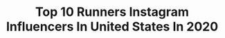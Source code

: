 ---
title: Top 10 Runners Instagram Influencers In United States In 2020
description: >-
  Find top runners Instagram influencers in United States in 2020. Most popular hashtags: #trailrunning #makeup #quarantinelife.
platform: Instagram
hits: 1023
text_top: Identify the most popular Instagram profiles on inBeat.
text_bottom: Our database has 1023 Instagram influencers like this in United States for you to pitch.
profiles:
  - username: "jonalbon"
    fullname: >-
      Jonathan Albon
    bio: >-
      Runner
    location: "United States"
    followers: 23397
    engagement: 405
    commentsToLikes: 0.007921
    id: ck1398ub1k3h70i19mezqsoxx
    verified: false
    hashtags: "#skyrunning, #obstaclecourseracing, #trailrunning, #thebestgripontheplanet"
  - username: "sangster.real"
    fullname: >-
      Thomas Brodie Sangster
    bio: >-
      Fan Page | The Maze Runner | Game of Thrones Daily content of Thomas Sangster
    location: "United States"
    followers: 217938
    engagement: 1836
    commentsToLikes: 0.035478
    id: ck14iwb4ehgf30i19nzyttna5
    verified: false
    hashtags: "#themazerunner"
  - username: "riley_gaynor"
    fullname: >-
      Riley Gaynor
    bio: >-
      Fashion Model • Runner • Creator @heymantalentagency @dochertyagency @therockagency TikTok: riley_gaynor
    location: "United States"
    followers: 24146
    engagement: 868
    commentsToLikes: 0.052173
    id: ck8wcyvwsd6ky0j78ut5b12nv
    verified: false
    hashtags: "#zarafashion, #rileygaynor, #midwestmodel, #modelvideo"
  - username: "isabella_radovan"
    fullname: >-
      Isabella Radovan
    bio: >-
      • Owner: @shopsayge • Sports Reporter 🎥 • 1st runner up Miss Texas USA • 1 Peter 5:7 • Texas A&M Alum
    location: "United States"
    followers: 6783
    engagement: 1064
    commentsToLikes: 0.169038
    id: ck5zsbcf2y6el0i143za2i7a8
    verified: false
    hashtags: "#quarantinelife, #makeup, #fashion, #glam"
  - username: "myriamxn"
    fullname: >-
      Miriam
    bio: >-
      Mrs.• Runner• 26 Plant Based 🌱 • Cruelty Free Beauty 🐇 Positive Vibes ~ ❤️💛💚
    location: "United States"
    followers: 20251
    engagement: 958
    commentsToLikes: 0.040670
    id: ck15q1psn0ogt0i19s9x45y87
    verified: false
    hashtags: "#makeup, #screenqueenfoundation, #crueltyfreebeauty, #50sfashion"
  - username: "kellienicole"
    fullname: >-
      Kellie Bochart
    bio: >-
      📍 Roaming the Southwest 🐾 Elphie’s Adventure Guide ✨ You can find me sleeping under the stars 🌵Backcountry explorer, rock climber, trail runner
    location: "United States"
    followers: 8623
    engagement: 1555
    commentsToLikes: 0.046052
    id: ck0u0xcgxv6cn0i19bi6fxgni
    verified: false
    hashtags: "#xerocole, #overbuiltnotoverpriced, #fourpeakspartner, #thirstforadventure"
  - username: "laurenalarocco"
    fullname: >-
      Lauren LaRocco
    bio: >-
      Professional Runner 7 x All-American B.S. Mechanical Engineering M.S. Biomedical Engineering
    location: "United States"
    followers: 13615
    engagement: 1529
    commentsToLikes: 0.039857
    id: ck0w0l2dueqpw0i19zg3ko4a9
    verified: false
    hashtags: "#trackrunner, #fitness, #workout, #track"
  - username: "sorayanar"
    fullname: >-
      SORAYA YANAR ♡
    bio: >-
      ✞ Dios está aquí. 🧿 🗺 world citizen/traveler @morenamiaamx 🛍 Miss NM USA 1st runner up 🦋💫 👩🏻‍🎓grad student
    location: "United States"
    followers: 8551
    engagement: 894
    commentsToLikes: 0.120569
    id: ck6u6c7d1er2p0j71d3sgll1i
    verified: false
    hashtags: "#godequipsthechosen, #quarantinetingz, #keepitlocal, #missnewmexicousa"
  - username: "courtneydauwalter"
    fullname: >-
      Courtney Dauwalter
    bio: >-
      Ultra runner with a love for sunshine, long inseams, and candy. 🏃‍♀️ @salomonrunning 🍻 @sufferfestbeer
    location: "United States"
    followers: 248042
    engagement: 1084
    commentsToLikes: 0.018860
    id: ck0w047ftcam90i19cinn88xj
    verified: true
    hashtags: "#gotailwind, #runonemotion, #sweetentheburn, #timetoplay"
  - username: "aliontherun1"
    fullname: >-
      Ali Feller — Ali on the Run
    bio: >-
      🎙 Ali on the Run Show podcast 🎤 Race announcer 🔥 @lululemon ambassador ✏️ Freelance writer 🏃🏼‍♀️ Runner / Crohn's disease 👧🏼 Annie 🐶 Ellie
    location: "United States"
    followers: 23983
    engagement: 987
    commentsToLikes: 0.032028
    id: ck5zstqgyz67d0i146gon93mq
    verified: false
    hashtags: "#ad"
---